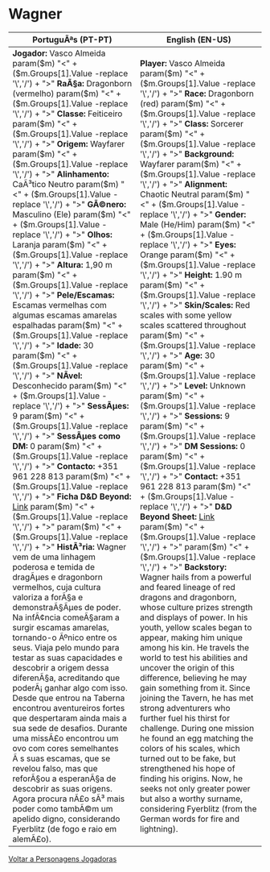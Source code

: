 ﻿# Wagner

| PortuguÃªs (PT-PT)                                                                                                                                                                                                                                                                                                                                                                                                                                                                                                                                                                                                                                                                                                                                                                                                                                                                                                                                                                                                                                                                                                                                                                                                                                                                                    | English (EN-US)                                                                                                                                                                                                                                                                                                                                                                                                                                                                                                                                                                                                                                                                                                                                                                                                                                                                                                                                                                                                                                                                                                                                                                                                                                                       |
| ---------------------------------------------------------------------------------------------------------------------------------------------------------------------------------------------------------------------------------------------------------------------------------------------------------------------------------------------------------------------------------------------------------------------------------------------------------------------------------------------------------------------------------------------------------------------------------------------------------------------------------------------------------------------------------------------------------------------------------------------------------------------------------------------------------------------------------------------------------------------------------------------------------------------------------------------------------------------------------------------------------------------------------------------------------------------------------------------------------------------------------------------------------------------------------------------------------------------------------------------------------------------------------------------------- | --------------------------------------------------------------------------------------------------------------------------------------------------------------------------------------------------------------------------------------------------------------------------------------------------------------------------------------------------------------------------------------------------------------------------------------------------------------------------------------------------------------------------------------------------------------------------------------------------------------------------------------------------------------------------------------------------------------------------------------------------------------------------------------------------------------------------------------------------------------------------------------------------------------------------------------------------------------------------------------------------------------------------------------------------------------------------------------------------------------------------------------------------------------------------------------------------------------------------------------------------------------------- |
| **Jogador:** Vasco Almeida param($m) "<" + ($m.Groups[1].Value -replace '\\','/') + ">" **RaÃ§a:** Dragonborn (vermelho) param($m) "<" + ($m.Groups[1].Value -replace '\\','/') + ">" **Classe:** Feiticeiro param($m) "<" + ($m.Groups[1].Value -replace '\\','/') + ">" **Origem:** Wayfarer param($m) "<" + ($m.Groups[1].Value -replace '\\','/') + ">" **Alinhamento:** CaÃ³tico Neutro param($m) "<" + ($m.Groups[1].Value -replace '\\','/') + ">" **GÃ©nero:** Masculino (Ele) param($m) "<" + ($m.Groups[1].Value -replace '\\','/') + ">" **Olhos:** Laranja param($m) "<" + ($m.Groups[1].Value -replace '\\','/') + ">" **Altura:** 1,90 m param($m) "<" + ($m.Groups[1].Value -replace '\\','/') + ">" **Pele/Escamas:** Escamas vermelhas com algumas escamas amarelas espalhadas param($m) "<" + ($m.Groups[1].Value -replace '\\','/') + ">" **Idade:** 30 param($m) "<" + ($m.Groups[1].Value -replace '\\','/') + ">" **NÃ­vel:** Desconhecido param($m) "<" + ($m.Groups[1].Value -replace '\\','/') + ">" **SessÃµes:** 9 param($m) "<" + ($m.Groups[1].Value -replace '\\','/') + ">" **SessÃµes como DM:** 0 param($m) "<" + ($m.Groups[1].Value -replace '\\','/') + ">" **Contacto:** +351 961 228 813 param($m) "<" + ($m.Groups[1].Value -replace '\\','/') + ">" **Ficha D&D Beyond:** [Link](https://www.dndbeyond.com/characters/140233506) param($m) "<" + ($m.Groups[1].Value -replace '\\','/') + ">"  param($m) "<" + ($m.Groups[1].Value -replace '\\','/') + ">" **HistÃ³ria:** Wagner vem de uma linhagem poderosa e temida de dragÃµes e dragonborn vermelhos, cuja cultura valoriza a forÃ§a e demonstraÃ§Ãµes de poder. Na infÃ¢ncia comeÃ§aram a surgir escamas amarelas, tornando-o Ãºnico entre os seus. Viaja pelo mundo para testar as suas capacidades e descobrir a origem dessa diferenÃ§a, acreditando que poderÃ¡ ganhar algo com isso. Desde que entrou na Taberna encontrou aventureiros fortes que despertaram ainda mais a sua sede de desafios. Durante uma missÃ£o encontrou um ovo com cores semelhantes Ã s suas escamas, que se revelou falso, mas que reforÃ§ou a esperanÃ§a de descobrir as suas origens. Agora procura nÃ£o sÃ³ mais poder como tambÃ©m um apelido digno, considerando Fyerblitz (de fogo e raio em alemÃ£o). | **Player:** Vasco Almeida param($m) "<" + ($m.Groups[1].Value -replace '\\','/') + ">" **Race:** Dragonborn (red) param($m) "<" + ($m.Groups[1].Value -replace '\\','/') + ">" **Class:** Sorcerer param($m) "<" + ($m.Groups[1].Value -replace '\\','/') + ">" **Background:** Wayfarer param($m) "<" + ($m.Groups[1].Value -replace '\\','/') + ">" **Alignment:** Chaotic Neutral param($m) "<" + ($m.Groups[1].Value -replace '\\','/') + ">" **Gender:** Male (He/Him) param($m) "<" + ($m.Groups[1].Value -replace '\\','/') + ">" **Eyes:** Orange param($m) "<" + ($m.Groups[1].Value -replace '\\','/') + ">" **Height:** 1.90 m param($m) "<" + ($m.Groups[1].Value -replace '\\','/') + ">" **Skin/Scales:** Red scales with some yellow scales scattered throughout param($m) "<" + ($m.Groups[1].Value -replace '\\','/') + ">" **Age:** 30 param($m) "<" + ($m.Groups[1].Value -replace '\\','/') + ">" **Level:** Unknown param($m) "<" + ($m.Groups[1].Value -replace '\\','/') + ">" **Sessions:** 9 param($m) "<" + ($m.Groups[1].Value -replace '\\','/') + ">" **DM Sessions:** 0 param($m) "<" + ($m.Groups[1].Value -replace '\\','/') + ">" **Contact:** +351 961 228 813 param($m) "<" + ($m.Groups[1].Value -replace '\\','/') + ">" **D&D Beyond Sheet:** [Link](https://www.dndbeyond.com/characters/140233506) param($m) "<" + ($m.Groups[1].Value -replace '\\','/') + ">"  param($m) "<" + ($m.Groups[1].Value -replace '\\','/') + ">" **Backstory:** Wagner hails from a powerful and feared lineage of red dragons and dragonborn, whose culture prizes strength and displays of power. In his youth, yellow scales began to appear, making him unique among his kin. He travels the world to test his abilities and uncover the origin of this difference, believing he may gain something from it. Since joining the Tavern, he has met strong adventurers who further fuel his thirst for challenge. During one mission he found an egg matching the colors of his scales, which turned out to be fake, but strengthened his hope of finding his origins. Now, he seeks not only greater power but also a worthy surname, considering Fyerblitz (from the German words for fire and lightning). |

[ Voltar a Personagens Jogadoras](personagens_jogadoras.md)



























